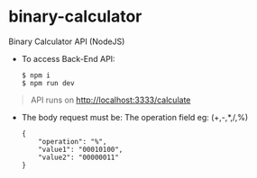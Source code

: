# binary-calculator
Binary Calculator API (NodeJS)

- To access Back-End API:
	 ```
	$ npm i
	$ npm run dev
	```
> API runs on [http://localhost:3333/calculate](http://localhost:3333/calculate)

- The body request must be:
  The operation field eg: (+,-,*,/,%)
    ```
	{
        "operation": "%",
        "value1": "00010100",
        "value2": "00000011"
    }
	```

    